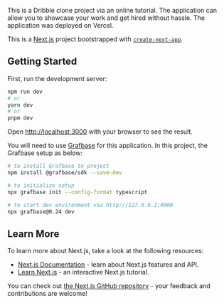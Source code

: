 This is a Dribble clone project via an online tutorial. The application can allow you to showcase your work and get hired without hassle. The application was deployed on Vercel. 

This is a [Next.js](https://nextjs.org/) project bootstrapped with [`create-next-app`](https://github.com/vercel/next.js/tree/canary/packages/create-next-app).

## Getting Started

First, run the development server:

```bash
npm run dev
# or
yarn dev
# or
pnpm dev
```

Open [http://localhost:3000](http://localhost:3000) with your browser to see the result.

You will need to use [Grafbase](https://grafbase.com/) for this application. In this project, the Grafbase setup as below:

```bash
# to install Grafbase to project
npm install @grafbase/sdk --save-dev

# to initialize setup
npx grafbase init --config-format typescript

# to start dev environment via http://127.0.0.1:4000
npx grafbase@0.24 dev
```

## Learn More

To learn more about Next.js, take a look at the following resources:

- [Next.js Documentation](https://nextjs.org/docs) - learn about Next.js features and API.
- [Learn Next.js](https://nextjs.org/learn) - an interactive Next.js tutorial.

You can check out [the Next.js GitHub repository](https://github.com/vercel/next.js/) - your feedback and contributions are welcome!

